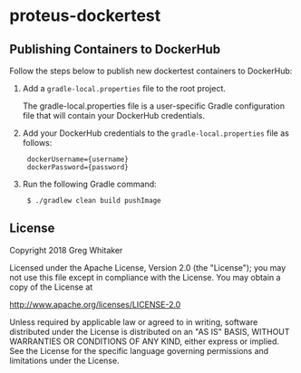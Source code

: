 # proteus-dockertest

## Publishing Containers to DockerHub
Follow the steps below to publish new dockertest containers to DockerHub:

1. Add a `gradle-local.properties` file to the root project.

    The gradle-local.properties file is a user-specific Gradle configuration file
    that will contain your DockerHub credentials.
    
2. Add your DockerHub credentials to the `gradle-local.properties` file as follows:

        dockerUsername={username}
        dockerPassword={password}
        
3. Run the following Gradle command:

        $ ./gradlew clean build pushImage

## License
Copyright 2018 Greg Whitaker

Licensed under the Apache License, Version 2.0 (the "License");
you may not use this file except in compliance with the License.
You may obtain a copy of the License at

   http://www.apache.org/licenses/LICENSE-2.0

Unless required by applicable law or agreed to in writing, software
distributed under the License is distributed on an "AS IS" BASIS,
WITHOUT WARRANTIES OR CONDITIONS OF ANY KIND, either express or implied.
See the License for the specific language governing permissions and
limitations under the License.